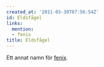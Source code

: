 ```yaml
---
created_at: '2011-03-30T07:56:54Z'
id: Eldsfågel
links:
  mention:
  - fenix
title: Eldsfågel
---
```


Ett annat namn för [fenix].

  [fenix]: fenix